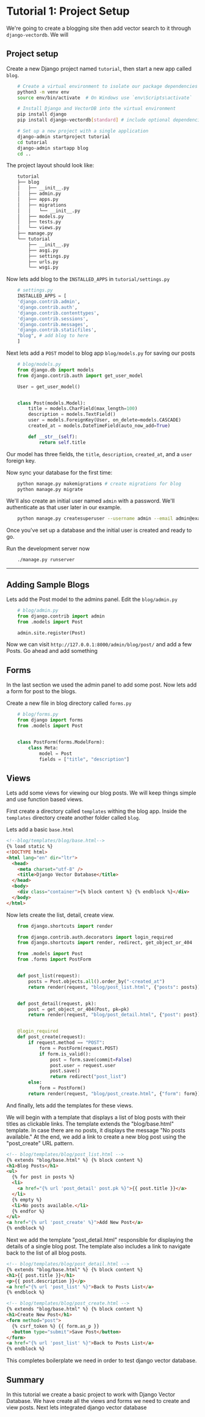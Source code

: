 # Tutorial 1: Project Setup

We're going to create a blogging site then add vector search to it through `django-vectordb`. We will

## Project setup

Create a new Django project named `tutorial`, then start a new app called `blog`.

```bash
    # Create a virtual environment to isolate our package dependencies locally
    python3 -m venv env
    source env/bin/activate  # On Windows use `env\Scripts\activate`

    # Install Django and VectorDB into the virtual environment
    pip install django
    pip install django-vectordb[standard] # include optional dependencies

    # Set up a new project with a single application
    django-admin startproject tutorial
    cd tutorial
    django-admin startapp blog
    cd ..
```

The project layout should look like:

```bash
    tutorial
    ├── blog
    │   ├── __init__.py
    │   ├── admin.py
    │   ├── apps.py
    │   ├── migrations
    │   │   └── __init__.py
    │   ├── models.py
    │   ├── tests.py
    │   └── views.py
    ├── manage.py
    └── tutorial
        ├── __init__.py
        ├── asgi.py
        ├── settings.py
        ├── urls.py
        └── wsgi.py
```

Now lets add blog to the `INSTALLED_APPS` in `tutorial/settings.py`

```python
    # settings.py
    INSTALLED_APPS = [
    'django.contrib.admin',
    'django.contrib.auth',
    'django.contrib.contenttypes',
    'django.contrib.sessions',
    'django.contrib.messages',
    'django.contrib.staticfiles',
    "blog", # add blog to here
    ]
```

Next lets add a `POST` model to blog app `blog/models.py` for saving our posts

```python
    # blog/models.py
    from django.db import models
    from django.contrib.auth import get_user_model

    User = get_user_model()


    class Post(models.Model):
        title = models.CharField(max_length=100)
        description = models.TextField()
        user = models.ForeignKey(User, on_delete=models.CASCADE)
        created_at = models.DateTimeField(auto_now_add=True)

        def __str__(self):
            return self.title
```

Our model has three fields, the `title`, `description`, `created_at`, and a `user` foreign key.

Now sync your database for the first time:

```bash
    python manage.py makemigrations # create migrations for blog
    python manage.py migrate
```

We'll also create an initial user named `admin` with a password. We'll authenticate as that user later in our example.

```bash
    python manage.py createsuperuser --username admin --email admin@example.com
```

Once you've set up a database and the initial user is created and ready to go.

Run the development server now

```bash
    ./manage.py runserver
```

---

## Adding Sample Blogs

Lets add the Post model to the admins panel. Edit the `blog/admin.py`

```python
    # blog/admin.py
    from django.contrib import admin
    from .models import Post

    admin.site.register(Post)
```

Now we can visit `http://127.0.0.1:8000/admin/blog/post/` and add a few Posts. Go ahead and add something

## Forms

In the last section we used the admin panel to add some post. Now lets add a form for post to the blogs.

Create a new file in blog directory called `forms.py`

```python
    # blog/forms.py
    from django import forms
    from .models import Post


    class PostForm(forms.ModelForm):
        class Meta:
            model = Post
            fields = ["title", "description"]
```

## Views

Lets add some views for viewing our blog posts. We will keep things simple and use function based views.

First create a directory called `templates` withing the blog app. Inside the `templates` directory create another folder called `blog`.

Lets add a basic `base.html`

```html
<!--blog/templates/blog/base.html-->
{% load static %}
<!DOCTYPE html>
<html lang="en" dir="ltr">
  <head>
    <meta charset="utf-8" />
    <title>Django Vector Database</title>
  </head>
  <body>
    <div class="container">{% block content %} {% endblock %}</div>
  </body>
</html>
```

Now lets create the list, detail, create view.

```python
    from django.shortcuts import render

    from django.contrib.auth.decorators import login_required
    from django.shortcuts import render, redirect, get_object_or_404

    from .models import Post
    from .forms import PostForm


    def post_list(request):
        posts = Post.objects.all().order_by("-created_at")
        return render(request, "blog/post_list.html", {"posts": posts})


    def post_detail(request, pk):
        post = get_object_or_404(Post, pk=pk)
        return render(request, "blog/post_detail.html", {"post": post})


    @login_required
    def post_create(request):
        if request.method == "POST":
            form = PostForm(request.POST)
            if form.is_valid():
                post = form.save(commit=False)
                post.user = request.user
                post.save()
                return redirect("post_list")
        else:
            form = PostForm()
        return render(request, "blog/post_create.html", {"form": form})
```

And finally, lets add the templates for these views.

We will begin with a template that displays a list of blog posts with their titles as clickable links. The template extends the "blog/base.html" template. In case there are no posts, it displays the message "No posts available." At the end, we add a link to create a new blog post using the "post_create" URL pattern.

```html
<!-- blog/templates/blog/post_list.html -->
{% extends "blog/base.html" %} {% block content %}
<h1>Blog Posts</h1>
<ul>
  {% for post in posts %}
  <li>
    <a href="{% url 'post_detail' post.pk %}">{{ post.title }}</a>
  </li>
  {% empty %}
  <li>No posts available.</li>
  {% endfor %}
</ul>
<a href="{% url 'post_create' %}">Add New Post</a>
{% endblock %}
```

Next we add the template "post_detail.html" responsible for displaying the details of a single blog post.
The template also includes a link to navigate back to the list of all blog posts.

```html
<!-- blog/templates/blog/post_detail.html -->
{% extends "blog/base.html" %} {% block content %}
<h1>{{ post.title }}</h1>
<p>{{ post.description }}</p>
<a href="{% url 'post_list' %}">Back to Posts List</a>
{% endblock %}
```

```html
<!-- blog/templates/blog/post_create.html -->
{% extends "blog/base.html" %} {% block content %}
<h1>Create New Post</h1>
<form method="post">
  {% csrf_token %} {{ form.as_p }}
  <button type="submit">Save Post</button>
</form>
<a href="{% url 'post_list' %}">Back to Posts List</a>
{% endblock %}
```

This completes boilerplate we need in order to test django vector database.

## Summary

In this tutorial we create a basic project to work with Django Vector Database. We have create all the views and forms we need to create and view posts. Next lets integrated django vector database
